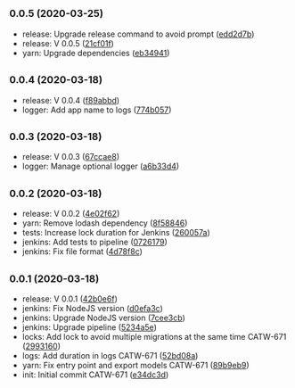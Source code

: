 ## <small>0.0.5 (2020-03-25)</small>

* release: Upgrade release command to avoid prompt ([edd2d7b](https://github.com/neo9/n9-mongodb-migration/commit/edd2d7b))
* release: V 0.0.5 ([21cf01f](https://github.com/neo9/n9-mongodb-migration/commit/21cf01f))
* yarn: Upgrade dependencies ([eb34941](https://github.com/neo9/n9-mongodb-migration/commit/eb34941))



## <small>0.0.4 (2020-03-18)</small>

* release: V 0.0.4 ([f89abbd](https://github.com/neo9/n9-mongodb-migration/commit/f89abbd))
* logger: Add app name to logs ([774b057](https://github.com/neo9/n9-mongodb-migration/commit/774b057))



## <small>0.0.3 (2020-03-18)</small>

* release: V 0.0.3 ([67ccae8](https://github.com/neo9/n9-mongodb-migration/commit/67ccae8))
* logger: Manage optional logger ([a6b33d4](https://github.com/neo9/n9-mongodb-migration/commit/a6b33d4))



## <small>0.0.2 (2020-03-18)</small>

* release: V 0.0.2 ([4e02f62](https://github.com/neo9/n9-mongodb-migration/commit/4e02f62))
* yarn: Remove lodash dependency ([8f58846](https://github.com/neo9/n9-mongodb-migration/commit/8f58846))
* tests: Increase lock duration for Jenkins ([260057a](https://github.com/neo9/n9-mongodb-migration/commit/260057a))
* jenkins: Add tests to pipeline ([0726179](https://github.com/neo9/n9-mongodb-migration/commit/0726179))
* jenkins: Fix file format ([4d78f8c](https://github.com/neo9/n9-mongodb-migration/commit/4d78f8c))



## <small>0.0.1 (2020-03-18)</small>

* release: V 0.0.1 ([42b0e6f](https://github.com/neo9/n9-mongodb-migration/commit/42b0e6f))
* jenkins: Fix NodeJS version ([d0efa3c](https://github.com/neo9/n9-mongodb-migration/commit/d0efa3c))
* jenkins: Upgrade NodeJS version ([7cee3cb](https://github.com/neo9/n9-mongodb-migration/commit/7cee3cb))
* jenkins: Upgrade pipeline ([5234a5e](https://github.com/neo9/n9-mongodb-migration/commit/5234a5e))
* locks: Add lock to avoid multiple migrations at the same time CATW-671 ([2993160](https://github.com/neo9/n9-mongodb-migration/commit/2993160))
* logs: Add duration in logs CATW-671 ([52bd08a](https://github.com/neo9/n9-mongodb-migration/commit/52bd08a))
* yarn: Fix entry point and export models CATW-671 ([89b9eb9](https://github.com/neo9/n9-mongodb-migration/commit/89b9eb9))
* init: Initial commit CATW-671 ([e34dc3d](https://github.com/neo9/n9-mongodb-migration/commit/e34dc3d))



